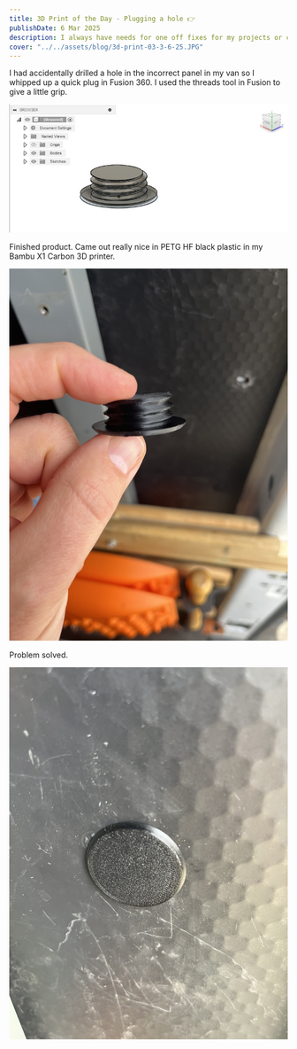 ```yaml
---
title: 3D Print of the Day - Plugging a hole 👉
publishDate: 6 Mar 2025
description: I always have needs for one off fixes for my projects or cars and end up doing one day 3D prints to fix the problem. Today's problem, decorate plug for the interior of my van.
cover: "../../assets/blog/3d-print-03-3-6-25.JPG"
---
```


I had accidentally drilled a hole in the incorrect panel in my van so I whipped up a quick plug in Fusion 360. I used the threads tool in Fusion to give a little grip.

![3D Print a Day](../../assets/blog/3d-print-03-3-6-25.JPG)

Finished product. Came out really nice in PETG HF black plastic in my Bambu X1 Carbon 3D printer.

![3D Print a Day](../../assets/blog/3d-print-01-3-6-25.JPG)

Problem solved.

![3D Print a Day](../../assets/blog/3d-print-02-3-6-25.JPG)